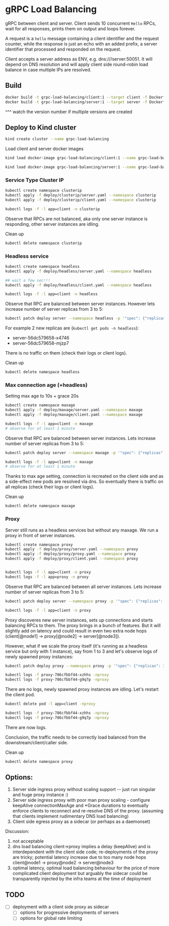 # gRPC Load Balancing

gRPC between client and server. Client sends 10 concurrent `Hello` RPCs, wait for all responses, prints them on output
and loops forever.

A request is a `hello` message containing a client identifier and the request counter, while the response is just an
echo with
an added prefix, a server identifier that processed and responded on the request.

Client accepts a server address as ENV, e.g. dns:///server:50051. It will depend on DNS resolution and will apply client
side
round-robin load balance in case multiple IPs are resolved.

## Build

```sh
docker build -t grpc-load-balancing/client:1 --target client -f Dockerfile .
docker build -t grpc-load-balancing/server:1 --target server -f Dockerfile .
```

^^^ watch the version number if multiple versions are created

## Deploy to Kind cluster

```sh
kind create cluster --name grpc-load-balancing
```

Load client and server docker images

```sh
kind load docker-image grpc-load-balancing/client:1 --name grpc-load-balancing

kind load docker-image grpc-load-balancing/server:1 --name grpc-load-balancing
```

### Service Type Cluster IP

```sh
kubectl create namespace clusterip
kubectl apply -f deploy/clusterip/server.yaml --namespace clusterip
kubectl apply -f deploy/clusterip/client.yaml --namespace clusterip

kubectl logs -f -l app=client -n clusterip
```

Observe that RPCs are not balanced, aka only one server instance is responding, other server instances are idling.

Clean up

```sh
kubectl delete namespace clusterip
```

### Headless service

```sh
kubectl create namespace headless
kubectl apply -f deploy/headless/server.yaml --namespace headless

## wait a few sec!!!
kubectl apply -f deploy/headless/client.yaml --namespace headless

kubectl logs -f -l app=client -n headless
```

Observe that RPC are balanced between server instances. However lets increase number of server replicas from 3 to 5:

```sh
kubectl patch deploy server --namespace headless -p '"spec": {"replicas": 5}'
```

For example 2 new replicas are (`kubectl get pods -n headless`):

* server-56dc579658-x4746
* server-56dc579658-mjzp7

There is no traffic on them (check their logs or client logs).

Clean up

```sh
kubectl delete namespace headless
```

### Max connection age (+headless)

Setting max age to 10s + grace 20s

```sh
kubectl create namespace maxage
kubectl apply -f deploy/maxage/server.yaml --namespace maxage
kubectl apply -f deploy/maxage/client.yaml --namespace maxage

kubectl logs -f -l app=client -n maxage
# observe for at least 1 minute
```

Observe that RPC are balanced between server instances. Lets increase number of server replicas from 3 to 5:

```sh
kubectl patch deploy server --namespace maxage -p '"spec": {"replicas": 5}'

kubectl logs -f -l app=client -n maxage
# observe for at least 1 minute
```

Thanks to max age setting, connection is recreated on the client side and as a side-effect new pods are resolved via
dns. So eventually there is traffic on all replicas (check their logs or client logs).

Clean up

```sh
kubectl delete namespace maxage
```

### Proxy

Server still runs as a headless services but without any maxage.
We run a proxy in front of server instances.

```sh
kubectl create namespace proxy
kubectl apply -f deploy/proxy/server.yaml --namespace proxy
kubectl apply -f deploy/proxy/proxy.yaml --namespace proxy
kubectl apply -f deploy/proxy/client.yaml --namespace proxy


kubectl logs -f -l app=client -n proxy
kubectl logs -f -l app=proxy -n proxy
```

Observe that RPC are balanced between all server instances.
Lets increase number of server replicas from 3 to 5:

```sh
kubectl patch deploy server --namespace proxy -p '"spec": {"replicas": 5}'

kubectl logs -f -l app=client -n proxy
```

Proxy discoveres new server instances, sets up connections and starts balancing RPCs to them. The proxy brings in a
bunch of features. But it will slightly add on latency and could result in even two extra node hops (client[@node1] ->
proxy[@node2] -> server[@node3]).

However, what if we scale the proxy itself (it's running as a headless service but only with 1 instance), say from 1 to
3
and let's observe logs of newly spawned proxy instances:

```sh
kubectl patch deploy proxy --namespace proxy -p '"spec": {"replicas": 3}'

kubectl logs -f proxy-786cfbbf44-xzhhs -nproxy
kubectl logs -f proxy-786cfbbf44-g9q7p -nproxy
```

There are no logs, newly spawned proxy instances are idling. Let's restart the client pod.

```sh
kubectl delete pod -l app=client -nproxy

kubectl logs -f proxy-786cfbbf44-xzhhs -nproxy
kubectl logs -f proxy-786cfbbf44-g9q7p -nproxy
```

There are now logs.

Conclusion, the traffic needs to be correctly load balanced from the downstream/client/caller side.

Clean up

```sh
kubectl delete namespace proxy
```

## Options:

1. Server side ingress proxy without scaling support -- just run singular and huge proxy instance :)
2. Server side ingress proxy with poor man proxy scaling - configure keepAlive connectionMaxAge and *Grace durations to
   eventually enforce
   clients to reconnect and re-resolve DNS of the proxy. (assuming that clients implement rudimentary DNS load
   balancing)
3. Client side egress proxy as a sidecar (or perhaps as a daemonset)

Discussion:

1. not acceptable
2. dns load balancing client->proxy implies a delay (keepAlive) and is interdependent with the client side code;
   re-deployments of the proxy are tricky; potential latency increase due to too many node hops
   client@node1 -> proxy@node2 -> server@node3
3. optimal latency, optimal load balancing behaviour for the price of more complicated client deployment but arguably
   the sidecar could be transparently injected by the infra teams at the time of deployment


## TODO

* [ ] deployment with a client side proxy as sidecar 
   * [ ] options for progressive deployments of servers
   * [ ] options for global rate limiting
